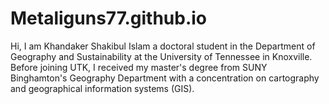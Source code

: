 # Metaliguns77.github.io
Hi, I am Khandaker Shakibul Islam a doctoral student in the Department of Geography and Sustainability at the University of Tennessee in Knoxville. Before joining UTK, I received my master's degree from SUNY Binghamton's Geography Department with a concentration on cartography and geographical information systems (GIS).
